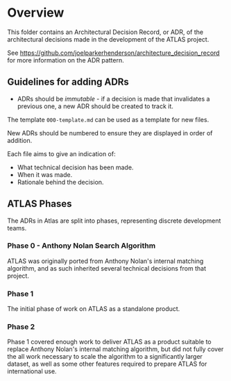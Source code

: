 # Overview

This folder contains an Architectural Decision Record, or ADR, of the architectural decisions made in the development of the ATLAS project. 

See https://github.com/joelparkerhenderson/architecture_decision_record for more information on the ADR pattern.

## Guidelines for adding ADRs

- ADRs should be *immutable* - if a decision is made that invalidates a previous one, a new ADR should be created to track it. 

The template `000-template.md` can be used as a template for new files.

New ADRs should be numbered to ensure they are displayed in order of addition. 

Each file aims to give an indication of: 
- What technical decision has been made.
- When it was made.
- Rationale behind the decision. 

## ATLAS Phases

The ADRs in Atlas are split into phases, representing discrete development teams. 

### Phase 0 - Anthony Nolan Search Algorithm

ATLAS was originally ported from Anthony Nolan's internal matching algorithm, and as such inherited several technical decisions from that project.
 
### Phase 1 

The initial phase of work on ATLAS as a standalone product.

### Phase 2 

Phase 1 covered enough work to deliver ATLAS as a product suitable to replace Anthony Nolan's internal matching algorithm, but did not fully 
cover the all work necessary to scale the algorithm to a significantly larger dataset, as well as some other features required to prepare ATLAS for international use. 
